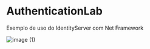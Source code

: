# AuthenticationLab
Exemplo de uso do IdentityServer com Net Framework

![image (1)](https://user-images.githubusercontent.com/13908258/216795634-c286a778-6648-4e1c-a534-4cdcf52af717.png)
